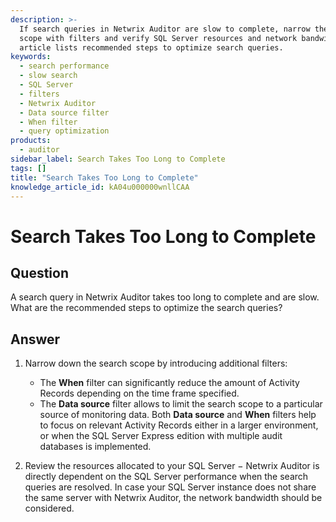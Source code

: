 ```yaml
---
description: >-
  If search queries in Netwrix Auditor are slow to complete, narrow the search
  scope with filters and verify SQL Server resources and network bandwidth. This
  article lists recommended steps to optimize search queries.
keywords:
  - search performance
  - slow search
  - SQL Server
  - filters
  - Netwrix Auditor
  - Data source filter
  - When filter
  - query optimization
products:
  - auditor
sidebar_label: Search Takes Too Long to Complete
tags: []
title: "Search Takes Too Long to Complete"
knowledge_article_id: kA04u000000wnllCAA
---
```


# Search Takes Too Long to Complete

## Question

A search query in Netwrix Auditor takes too long to complete and are slow. What are the recommended steps to optimize the search queries?

## Answer

1. Narrow down the search scope by introducing additional filters:

   - The **When** filter can significantly reduce the amount of Activity Records depending on the time frame specified.
   - The **Data source** filter allows to limit the search scope to a particular source of monitoring data. Both **Data source** and **When** filters help to focus on relevant Activity Records either in a larger environment, or when the SQL Server Express edition with multiple audit databases is implemented.

2. Review the resources allocated to your SQL Server − Netwrix Auditor is directly dependent on the SQL Server performance when the search queries are resolved. In case your SQL Server instance does not share the same server with Netwrix Auditor, the network bandwidth should be considered.
